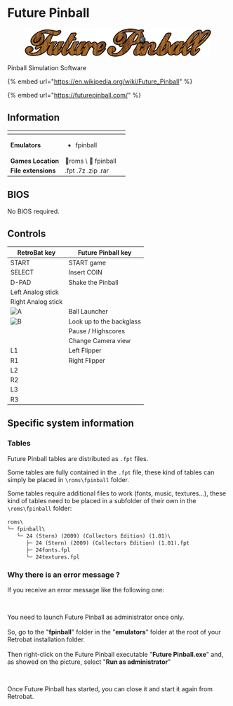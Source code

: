 # Future Pinball

<div align="left">

<figure><img src="https://raw.githubusercontent.com/fabricecaruso/es-theme-carbon/52ff37c9e265587d006945a2ba695b5a962b3a3d/art/logos/fpinball.svg" alt=""><figcaption></figcaption></figure>

</div>

Pinball Simulation Software

{% embed url="https://en.wikipedia.org/wiki/Future_Pinball" %}

{% embed url="https://futurepinball.com/" %}

## Information

<table data-header-hidden><thead><tr><th></th><th></th><th data-hidden></th></tr></thead><tbody><tr><td><strong>Emulators</strong></td><td><ul><li>fpinball</li></ul></td><td></td></tr><tr><td><strong>Games Location</strong></td><td><span data-gb-custom-inline data-tag="emoji" data-code="1f4c2">📂</span>roms \ <span data-gb-custom-inline data-tag="emoji" data-code="1f4c2">📂</span> fpinball</td><td></td></tr><tr><td><strong>File extensions</strong></td><td>.fpt .7z .zip .rar</td><td></td></tr></tbody></table>

## BIOS

No BIOS required.

## Controls

| RetroBat key                                                                           | Future Pinball key       |
| -------------------------------------------------------------------------------------- | ------------------------ |
| START                                                                                  | START game               |
| SELECT                                                                                 | Insert COIN              |
| D-PAD                                                                                  | Shake the Pinball        |
| Left Analog stick                                                                      |                          |
| Right Analog stick                                                                     |                          |
| ![A](<../../../.gitbook/assets/image (1) (2) (1).png>)                                 | Ball Launcher            |
| ![B](<../../../.gitbook/assets/image (4) (1).png>)                                     | Look up to the backglass |
| <img src="../../../.gitbook/assets/image (3) (1) (2).png" alt="" data-size="original"> | Pause / Highscores       |
| <img src="../../../.gitbook/assets/image (2) (1) (1).png" alt="" data-size="line">     | Change Camera view       |
| L1                                                                                     | Left Flipper             |
| R1                                                                                     | Right Flipper            |
| L2                                                                                     |                          |
| R2                                                                                     |                          |
| L3                                                                                     |                          |
| R3                                                                                     |                          |

## Specific system information

### Tables

Future Pinball tables are distributed as `.fpt` files.&#x20;

Some tables are fully contained in the `.fpt` file, these kind of tables can simply be placed in `\roms\fpinball` folder.

Some tables require additional files to work (fonts, music, textures...), these kind of tables need to be placed in a subfolder of their own in the `\roms\fpinball` folder:

```
roms\
└─ fpinball\
   └─ 24 (Stern) (2009) (Collectors Edition) (1.01)\
      ├─ 24 (Stern) (2009) (Collectors Edition) (1.01).fpt
      ├─ 24fonts.fpl
      └─ 24textures.fpl
```

### **Why there is an error message ?**

If you receive an error message like the following one:

<div align="left">

<figure><img src="https://i.imgur.com/UjD7GIy.png" alt=""><figcaption></figcaption></figure>

</div>

You need to launch Future Pinball as administrator once only.\
\
So, go to the "**fpinball**" folder in the "**emulators**" folder at the root of your Retrobat installation folder.\
\
Then right-click on the Future Pinball executable "**Future Pinball.exe**" and, as showed on the picture, select "**Run as administrator**"

<div align="left">

<figure><img src="https://i.imgur.com/2XXANBV.png" alt=""><figcaption></figcaption></figure>

</div>

Once Future Pinball has started, you can close it and start it again from Retrobat.
